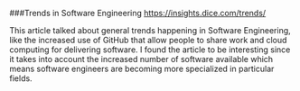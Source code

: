 ###Trends in Software Engineering 
https://insights.dice.com/trends/

This article talked about general trends happening in Software Engineering, like the increased use of GitHub
that allow people to share work and cloud computing for delivering software. I found the article to be 
interesting since it takes into account the increased number of software available which means software 
engineers are becoming more specialized in particular fields. 